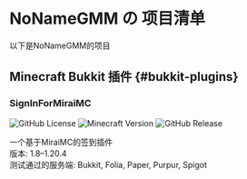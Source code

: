 # NoNameGMM の 项目清单

以下是NoNameGMM的项目

## Minecraft Bukkit 插件 {#bukkit-plugins}

### SignInForMiraiMC
<p class="badges">
  <img alt="GitHub License" src="https://img.shields.io/github/license/NoNameGMM/SignInForMiraiMC?style=flat&label=License" />
  <img alt="Minecraft Version" src="https://img.shields.io/badge/Minecraft-1.8--1.20-blue?style=flat&color=green" />
  <img alt="GitHub Release" src="https://img.shields.io/github/v/release/NoNameGMM/SignInForMiraiMC?style=flat&label=Release" />
</p>
一个基于MiraiMC的签到插件
<br>
版本: 1.8–1.20.4
<br>
测试通过的服务端: Bukkit, Folia, Paper, Purpur, Spigot
<br>
<a herf="./bukkit-plugins/signinformiraimc"><Badge type="tip" text="查看详情" /></a>
<a herf="https://github.com/NoNameGMM/SignInForMiraiMC"><Badge type="info" text="Github" /></a>